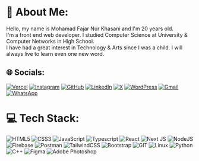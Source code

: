# 💫 About Me:
Hello, my name is Mohamad Fajar Nur Khasani and I'm 20 years old.<br>I'm a front end web developer. I studied Computer Science at University & Computer Networks in High School.<br>I have had a great interest in Technology & Arts since I was a child. I will always live to learn even one new word.


## 🌐 Socials:
[![Vercel](https://img.shields.io/badge/vercel-%23000000.svg?style=for-the-badge&logo=vercel&logoColor=white)](https://mhmdfjr.vercel.app/) [![Instagram](https://img.shields.io/badge/Instagram-%23E4405F.svg?style=for-the-badge&logo=Instagram&logoColor=white)](https://instagram.com/holy.jar_) [![GitHub](https://img.shields.io/badge/github-%23121011.svg?style=for-the-badge&logo=github&logoColor=white)](https://github.com/mhmdfjr/mhmdfjr/) [![LinkedIn](https://img.shields.io/badge/linkedin-%230077B5.svg?style=for-the-badge&logo=linkedin&logoColor=white)](https://www.linkedin.com/in/mohamadfajarnurkhasani/) [![X](https://img.shields.io/badge/X-%23000000.svg?style=for-the-badge&logo=X&logoColor=white)](https://x.com/mohfajarnk) [![WordPress](https://img.shields.io/badge/WordPress-%23117AC9.svg?style=for-the-badge&logo=WordPress&logoColor=white)](https://mhmdfjr.wordpress.com/) [![Gmail](https://img.shields.io/badge/Gmail-D14836?style=for-the-badge&logo=gmail&logoColor=white)](mailto:moh.fajar1304@gmail.com) [![WhatsApp](https://img.shields.io/badge/WhatsApp-25D366?style=for-the-badge&logo=whatsapp&logoColor=white)](https://api.whatsapp.com/send/?phone=6285700072350&text=Hello%20Fajar,%20are%20you%20available%20to%20talk?&type=phone_number&app_absent=0)

# 💻 Tech Stack:
![HTML5](https://img.shields.io/badge/html5-%23E34F26.svg?style=for-the-badge&logo=html5&logoColor=white) ![CSS3](https://img.shields.io/badge/css3-%231572B6.svg?style=for-the-badge&logo=css3&logoColor=white) ![JavaScript](https://img.shields.io/badge/javascript-%23323330.svg?style=for-the-badge&logo=javascript&logoColor=%23F7DF1E) ![Typescript](https://img.shields.io/badge/typescript-%231572B6.svg?style=for-the-badge&logo=typescript&logoColor=white) ![React](https://img.shields.io/badge/react-%2320232a.svg?style=for-the-badge&logo=react&logoColor=%2361DAFB) ![Next JS](https://img.shields.io/badge/Next-black?style=for-the-badge&logo=next.js&logoColor=white) ![NodeJS](https://img.shields.io/badge/node.js-6DA55F?style=for-the-badge&logo=node.js&logoColor=white) ![Firebase](https://img.shields.io/badge/Firebase-fc6d26?style=for-the-badge&logo=firebase&logoColor=white) ![Postman](https://img.shields.io/badge/Postman-FF6C37?style=for-the-badge&logo=postman&logoColor=white) ![TailwindCSS](https://img.shields.io/badge/tailwindcss-%2338B2AC.svg?style=for-the-badge&logo=tailwind-css&logoColor=white) ![Bootstrap](https://img.shields.io/badge/bootstrap-%238511FA.svg?style=for-the-badge&logo=bootstrap&logoColor=white) ![GIT](https://img.shields.io/badge/Git-fc6d26?style=for-the-badge&logo=git&logoColor=white) ![Linux](https://img.shields.io/badge/Linux-FCC624?style=for-the-badge&logo=linux&logoColor=black) ![Python](https://img.shields.io/badge/python-3670A0?style=for-the-badge&logo=python&logoColor=ffdd54) ![C++](https://img.shields.io/badge/c++-%2300599C.svg?style=for-the-badge&logo=c%2B%2B&logoColor=white) ![Figma](https://img.shields.io/badge/figma-%23F24E1E.svg?style=for-the-badge&logo=figma&logoColor=white) ![Adobe Photoshop](https://img.shields.io/badge/adobe%20photoshop-%2331A8FF.svg?style=for-the-badge&logo=adobe%20photoshop&logoColor=white) 

<!-- Proudly created with GPRM ( https://gprm.itsvg.in ) -->
